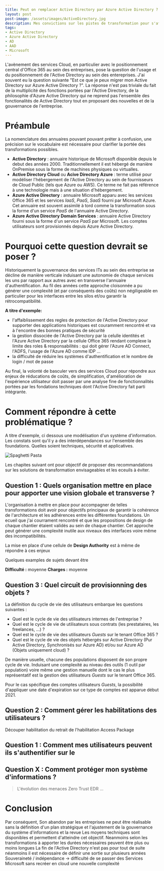 ```yaml
---
title: Peut on remplacer Active Directory par Azure Active Directory ?
layout: post
post-image: /assets/images/ActiveDirectory.jpg
description: Mes convictions sur les pistes de transformation pour s'affranchir de l'Active Directory.
tags:
- Active Directory
- Azure Active Directory
- AD
- AAD
- Microsoft
---
```

L'avènement des services Cloud, en particulier avec le positionnement central d'Office 365 au sein des entreprises, pose la question de l'usage et du positionnement de l'Active Directory au sein des entereprises.
J'ai souvent eu la question suivante "Est ce que je peux migrer mon Active Directory sur Azure Active Directory ?". La réponse n'est pas triviale du fait de la multiplicité des fonctions portées par l'Active Directory, de la philosophie d'Azure Active Directory qui ne reprend pas l'ensemble des fonctionalités de Active Directory tout en proposant des nouvelles et de la gouvernance de l'entreprise.

# Préambule

La nomenclature des annuaires pouvant pouvant préter à confusion, une précision sur le vocabulaire est nécessaire pour clarifier la portée des transformations possibles.

* **Active Directory** : annuaire historique de Microsoft disponible depuis le debut des années 2000. Traditionnellement il est hébergé de manière OnPremise sous la forme de machines physiques ou virtualles.
* **Active Directory Cloud** ou **Acive Directory Azure** : terme utilisé pour modéliser l'hébergement de l'Active Directory au sein de fournisseurs de Cloud Public (tels que Azure ou AWS). Ce terme ne fait pas référence à une technologie mais à une situation d'hébergement.
* **Azure Active Directory** : annuaire Microsoft apparu avec les services Office 365 et les services *IaaS*, *PaaS*, *SaaS* fourni par Microsoft Azure. Cet annuaire est souvent assimilé à tord comme la transformation sous la forme d'un service *PaaS* de l'annuaire Active Directory.
* **Azure Active Directory Domain Services** : annuaire Active Directory fourni sous la forme d'un service *PaaS* par Microsoft. Les comptes utilisateurs sont provisionnés depuis Azure Active Directory.

# Pourquoi cette question devrait se poser ?

Historiquement la gouvernance des services ITs au sein des entreprise se décline de manière verticale induisant une autonomie de chaque services les uns par rapport aux autres avec en transverse l'annuaire d'authentification. Au fil des années cette approche cloisonnée a pu générer une complexité (et par conséquents des coûts) non négiligeable en particulier pour les interfaces entre les silos et/ou garantir la rétrocompatibilité. 

**A titre d'exemple:**
* l'affaiblissement des regles de protection de l'Active Directory pour supporter des applications historiques est couramment rencontré et va à l'encontre des bonnes pratiques de sécurité
* la gestion dissociée de l'Active Directory par la celulle identités et l'Azure Active Directory par la cellule Office 365 rendant complexe la limite des roles & responsabilités : qui doit gérer l'Azure AD Connect, l'ADFS, l'usage de l'Azure AD comme IDP ... 
* la difficulté de réduire les systèmes d'authentification et le nombre de login / mot de passe

Au final, la volonté de basculer vers des services Cloud pour répondre aux enjeux de réducations de coûts, de simplification, d'amélioration de l'expérience utilisateur doit passer par une analyse fine de fonctionnalités portées par les fondations techniques dont l'Active Directory fait parti intégrante.

# Comment répondre à cette problématique ?

A titre d'exemple, ci dessous une modélisation d'un système d'information. Les constats sont qu'il y a des interdépendances sur l'ensemble des foundations. Quelles soient techniques, sécurité et applicatives.

![Spaghetti Pasta](/assets/images/2021-06-01-MapEcosystème.png)

Les chapites suivant ont pour objectif de proposer des recommandations sur les solutions de transformation envisageables et les eceuils à éviter.


## **Question 1** : Quels organisation mettre en place pour apporter une vision globale et transverse ?

L'organisation à mettre en place pour accompagner de telles transformations doit avoir pour objectifs principaux de garantir la cohérence de l'architecture et les adhérences entre les différentes foundations. Un ecueil que j'ai courrament rencontré et que les propositions de design de chaque chantier étaient validés au sein de chaque chantier. Cet approche peut générer une complexité inutile aux niveaux des interfaces voire même des incompatibilités.

La mise en place d'une cellule de **Design Authority** est à même de répondre à ces enjeux

Quelques examples de sujets devant être 

**Difficulté  :** moyenne
**Charges     :** moyenne


## **Question 3** : Quel circuit de provisionning des objets ?

La définition du cycle de vie des utilisateurs embarque les questions suivantes :
* Quel est le cycle de vie des utilisateurs internes de l'entreprise ?
* Quel est le cycle de vie de utilisateurs sous contrats (les prestataires, les freelances, ...) ?
* Quel est le cycle de vie des utilisateurs *Guests* sur le tenant Office 365 ?
* Quel est le cycle de vie des objets hébergés sur Active Directory (Pur Active Directory, Synchronisés sur Azure AD) et/ou sur Azure AD (Objets uniquement cloud) ? 

De manière usuelle, chacune des populations disposent de son propre cycle de vie. Induisant une complexité au niveau des outils (1 outil par population) voire même une gestion manuelle dont le cas le plus représentatif est la gestion des utilisateurs *Guests* sur le tenant Office 365.



Pour le cas spécifique des comptes utilisateurs *Guests*, la possibilité d'appliquer une date d'expiration sur ce type de comptes est apparue début 2021.

## **Question 2** : Comment gérer les habilitations des utilisateurs ?

Découper habilitation du retrait de l'habilitation
Access Package

## **Question 1** : Comment mes utilisateurs peuvent ils s'authentifier sur le 

## **Question X** : Comment protéger mon système d'informations ?

> L'évolution des menaces Zero Trust EDR ...

# Conclusion

Par conséquent, Son abandon par les entreprises ne peut être réalisable sans la définition d'un plan stratégique et l'ajustement de la gouvernance du système d'informations et la revue 
Les moyens techniques sont disponibles et permettent d'atteindre cet objectif.
Neanmoins selon les transformations à apporter les durées nécessaires peuvent être plus ou moins longues
La fin de l'Active Directory n'est pas pour tout de suite néanmoins il est nécessaire de définir une sortie sur plusieurs années
Souveraineté / indépendance -> difficulté de se passer des Services Microsoft sans recréer en cloud une nouvelle complexité
